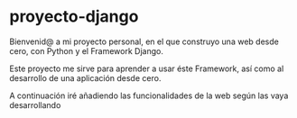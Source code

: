 # proyecto-django
Bienvenid@ a mi proyecto personal, en el que construyo una web desde cero, con Python y el Framework Django. 

Este proyecto me sirve para aprender a usar éste Framework, así como al desarrollo de una aplicación desde cero.

A continuación iré añadiendo las funcionalidades de la web según las vaya desarrollando
